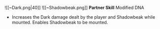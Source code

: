 
![[~Dark.png|40]]
![[~Shadowbeak.png]]
**Partner Skill**
Modified DNA
- Increases the Dark damage dealt by the player and Shadowbeak while mounted. Enables Shadowbeak to be mounted.